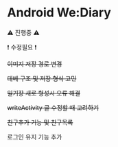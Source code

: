 # Android We:Diary
:warning: 진행중 :warning:



:exclamation: 수정필요 :exclamation:

~~이미지 저장 경로 변경~~

~~데베 구조 및 저장 형식 고민~~

~~일기장 새로 형성시 오류 해결~~

~~writeActivity 글 수정할 때 고려하기~~

~~친구추가 기능 및 친구목록~~

로그인 유지 기능 추가 


